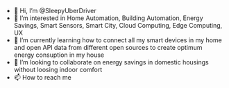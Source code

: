 - 👋 Hi, I’m @SleepyUberDriver
- 👀 I’m interested in Home Automation, Building Automation, Energy Savings, Smart Sensors, Smart City, Cloud Computing, Edge Computing, UX
- 🌱 I’m currently learning how to connect all my smart devices in my home and open API data from different open sources to create optimum energy consuption in my house
- 💞️ I’m looking to collaborate on energy savings in domestic housings without loosing indoor comfort
- 📫 How to reach me 

<!---
SleepyUberDriver/SleepyUberDriver is a ✨ special ✨ repository because its `README.md` (this file) appears on your GitHub profile.
You can click the Preview link to take a look at your changes.
--->
